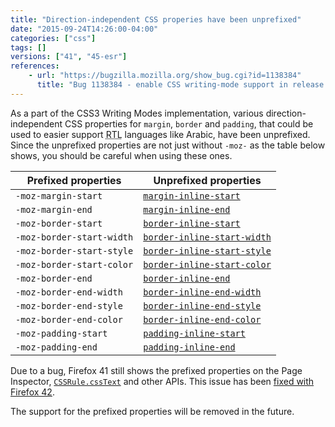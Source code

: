 ```yaml
---
title: "Direction-independent CSS properies have been unprefixed"
date: "2015-09-24T14:26:00-04:00"
categories: ["css"]
tags: []
versions: ["41", "45-esr"]
references:
    - url: "https://bugzilla.mozilla.org/show_bug.cgi?id=1138384"
      title: "Bug 1138384 - enable CSS writing-mode support in release channels"
---
```

As a part of the CSS3 Writing Modes implementation, various direction-independent CSS properties for `margin`, `border` and `padding`, that could be used to easier support <abbr title="Right-to-Left">RTL</abbr> languages like Arabic, have been unprefixed. Since the unprefixed properties are not just without `-moz-` as the table below shows, you should be careful when using these ones.

| Prefixed properties       | Unprefixed properties                                                                                     |
| ------------------------- | --------------------------------------------------------------------------------------------------------- |
| `-moz-margin-start`       | [`margin-inline-start`](https://developer.mozilla.org/docs/Web/CSS/margin-inline-start)             |
| `-moz-margin-end`         | [`margin-inline-end`](https://developer.mozilla.org/docs/Web/CSS/margin-inline-end)                 |
| `-moz-border-start`       | [`border-inline-start`](https://developer.mozilla.org/docs/Web/CSS/border-inline-start)             |
| `-moz-border-start-width` | [`border-inline-start-width`](https://developer.mozilla.org/docs/Web/CSS/border-inline-start-width) |
| `-moz-border-start-style` | [`border-inline-start-style`](https://developer.mozilla.org/docs/Web/CSS/border-inline-start-style) |
| `-moz-border-start-color` | [`border-inline-start-color`](https://developer.mozilla.org/docs/Web/CSS/border-inline-start-color) |
| `-moz-border-end`         | [`border-inline-end`](https://developer.mozilla.org/docs/Web/CSS/border-inline-end)                 |
| `-moz-border-end-width`   | [`border-inline-end-width`](https://developer.mozilla.org/docs/Web/CSS/border-inline-end-width)     |
| `-moz-border-end-style`   | [`border-inline-end-style`](https://developer.mozilla.org/docs/Web/CSS/border-inline-end-style)     |
| `-moz-border-end-color`   | [`border-inline-end-color`](https://developer.mozilla.org/docs/Web/CSS/border-inline-end-color)     |
| `-moz-padding-start`      | [`padding-inline-start`](https://developer.mozilla.org/docs/Web/CSS/padding-inline-start)           |
| `-moz-padding-end`        | [`padding-inline-end`](https://developer.mozilla.org/docs/Web/CSS/padding-inline-start)             |

Due to a bug, Firefox 41 still shows the prefixed properties on the Page Inspector, [`CSSRule.cssText`](https://developer.mozilla.org/docs/Web/API/CSSRule/cssText) and other APIs. This issue has been [fixed with Firefox 42](https://www.fxsitecompat.dev/en-CA/docs/2015/cssrule-csstext-now-returns-unprefixed-writing-mode-aware-properties/).

The support for the prefixed properties will be removed in the future.
